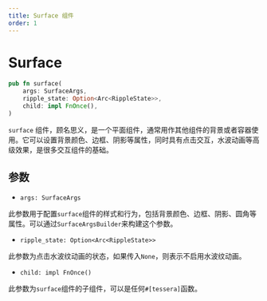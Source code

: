 ```yaml
---
title: Surface 组件
order: 1
---
```


# Surface

```rust
pub fn surface(
    args: SurfaceArgs,
    ripple_state: Option<Arc<RippleState>>,
    child: impl FnOnce(),
)
```

`surface` 组件，顾名思义，是一个平面组件，通常用作其他组件的背景或者容器使用。它可以设置背景颜色、边框、阴影等属性，同时具有点击交互，水波动画等高级效果，是很多交互组件的基础。

## 参数

- `args: SurfaceArgs`

此参数用于配置`surface`组件的样式和行为，包括背景颜色、边框、阴影、圆角等属性。可以通过`SurfaceArgsBuilder`来构建这个参数。

- `ripple_state: Option<Arc<RippleState>>`

此参数为点击水波纹动画的状态，如果传入`None`，则表示不启用水波纹动画。

- `child: impl FnOnce()`

此参数为`surface`组件的子组件，可以是任何`#[tessera]`函数。
